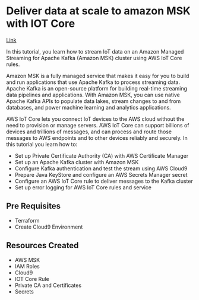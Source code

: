 # Deliver data at scale to amazon MSK with IOT Core

[Link](https://aws.amazon.com/getting-started/hands-on/deliver-data-at-scale-to-amazon-msk-with-iot-core/?trk=gs_card)

In this tutorial, you learn how to stream IoT data on an Amazon Managed Streaming for Apache Kafka (Amazon MSK) cluster using AWS IoT Core rules.

Amazon MSK is a fully managed service that makes it easy for you to build and run applications that use Apache Kafka to process streaming data. Apache Kafka is an open-source platform for building real-time streaming data pipelines and applications. With Amazon MSK, you can use native Apache Kafka APIs to populate data lakes, stream changes to and from databases, and power machine learning and analytics applications.

AWS IoT Core lets you connect IoT devices to the AWS cloud without the need to provision or manage servers. AWS IoT Core can support billions of devices and trillions of messages, and can process and route those messages to AWS endpoints and to other devices reliably and securely.
In this tutorial you learn how to:

* Set up Private Certificate Authority (CA) with AWS Certificate Manager
* Set up an Apache Kafka cluster with Amazon MSK
* Configure Kafka authentication and test the stream using AWS Cloud9
* Prepare Java KeyStore and configure an AWS Secrets Manager secret
* Configure an AWS IoT Core rule to deliver messages to the Kafka cluster
* Set up error logging for AWS IoT Core rules and service

## Pre Requisites

* Terraform
* Create Cloud9 Environment

## Resources Created

* AWS MSK
* IAM Roles
* Cloud9
* IOT Core Rule
* Private CA and Certificates
* Secrets